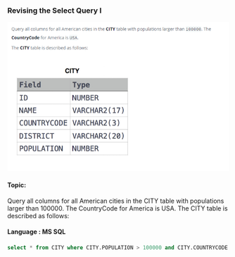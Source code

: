 ### Revising the Select Query I 

<img src="./PIc/1.png"  >

#### Topic:
Query all columns for all American cities in the CITY table with populations larger than 100000. The CountryCode for America is USA.
The CITY table is described as follows:



#### Language : MS SQL
```sql
select * from CITY where CITY.POPULATION > 100000 and CITY.COUNTRYCODE ='USA'
```
